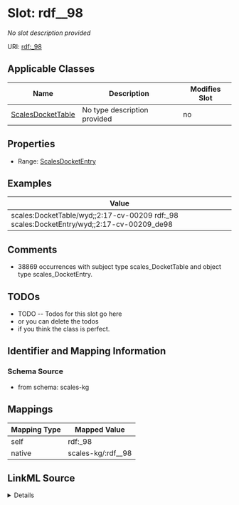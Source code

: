 

# Slot: rdf__98


_No slot description provided_





URI: [rdf:_98](http://www.w3.org/1999/02/22-rdf-syntax-ns#_98)



<!-- no inheritance hierarchy -->





## Applicable Classes

| Name | Description | Modifies Slot |
| --- | --- | --- |
| [ScalesDocketTable](../classes/ScalesDocketTable.md) | No type description provided |  no  |







## Properties

* Range: [ScalesDocketEntry](../classes/ScalesDocketEntry.md)






## Examples

| Value |
| --- |
| scales:DocketTable/wyd;;2:17-cv-00209 rdf:_98 scales:DocketEntry/wyd;;2:17-cv-00209_de98 |

## Comments

* 38869 occurrences with subject type scales_DocketTable and object type scales_DocketEntry.

## TODOs

* TODO -- Todos for this slot go here
* or you can delete the todos
* if you think the class is perfect.

## Identifier and Mapping Information







### Schema Source


* from schema: scales-kg




## Mappings

| Mapping Type | Mapped Value |
| ---  | ---  |
| self | rdf:_98 |
| native | scales-kg/:rdf__98 |




## LinkML Source

<details>
```yaml
name: rdf__98
description: No slot description provided
todos:
- TODO -- Todos for this slot go here
- or you can delete the todos
- if you think the class is perfect.
comments:
- 38869 occurrences with subject type scales_DocketTable and object type scales_DocketEntry.
examples:
- value: scales:DocketTable/wyd;;2:17-cv-00209 rdf:_98 scales:DocketEntry/wyd;;2:17-cv-00209_de98
from_schema: scales-kg
rank: 1000
slot_uri: rdf:_98
alias: rdf__98
domain_of:
- scales_DocketTable
range: scales_DocketEntry

```
</details>